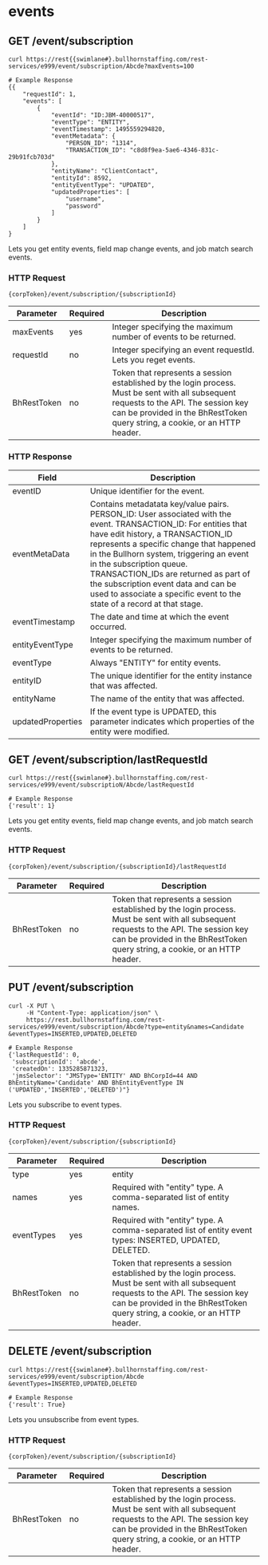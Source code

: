 # events

## <span class="tag">GET</span> /event/subscription

``` shell
curl https://rest{{swimlane#}.bullhornstaffing.com/rest-services/e999/event/subscription/Abcde?maxEvents=100

# Example Response
{{
    "requestId": 1,
    "events": [
        {
            "eventId": "ID:JBM-40000517",
            "eventType": "ENTITY",
            "eventTimestamp": 1495559294820,
            "eventMetadata": {
                "PERSON_ID": "1314",
                "TRANSACTION_ID": "c8d8f9ea-5ae6-4346-831c-29b91fcb703d"
            },
            "entityName": "ClientContact",
            "entityId": 8592,
            "entityEventType": "UPDATED",
            "updatedProperties": [
                "username",
                "password"
            ]
        }
    ]
}
```

Lets you get entity events, field map change events, and job match search events.

### HTTP Request

`{corpToken}/event/subscription/{subscriptionId}`

Parameter | Required | Description
------ | -------- | -----
maxEvents | yes | Integer specifying the maximum number of events to be returned.
requestId | no | Integer specifying an event requestId. Lets you reget events.
BhRestToken | no | Token that represents a session established by the login process. Must be sent with all subsequent requests to the API. The session key can be provided in the BhRestToken query string, a cookie, or an HTTP header.

### HTTP Response

Field | Description
------ | -----
eventID | Unique identifier for the event.
eventMetaData | Contains metadatata key/value pairs. PERSON_ID: User associated with the event. TRANSACTION_ID: For entities that have edit history, a TRANSACTION_ID represents a specific change that happened in the Bullhorn system, triggering an event in the subscription queue. TRANSACTION_IDs are returned as part of the subscription event data and can be used to associate a specific event to the state of a record at that stage.
eventTimestamp |The date and time at which the event occurred.
entityEventType | Integer specifying the maximum number of events to be returned.
eventType | Always "ENTITY" for entity events.
entityID | The unique identifier for the entity instance that was affected.
entityName | The name of the entity that was affected.
updatedProperties | If the event type is UPDATED, this parameter indicates which properties of the entity were modified.

## <span class="tag">GET</span> /event/subscription/lastRequestId

``` shell
curl https://rest{{swimlane#}.bullhornstaffing.com/rest-services/e999/event/subscriptioN/Abcde/lastRequestId

# Example Response
{'result': 1}
```

Lets you get entity events, field map change events, and job match search events.

### HTTP Request

`{corpToken}/event/subscription/{subscriptionId}/lastRequestId`

Parameter | Required | Description
------ | -------- | -----
BhRestToken | no | Token that represents a session established by the login process. Must be sent with all subsequent requests to the API. The session key can be provided in the BhRestToken query string, a cookie, or an HTTP header. 

## <span class="tag">PUT</span> /event/subscription

``` shell
curl -X PUT \
     -H "Content-Type: application/json" \
     https://rest.bullhornstaffing.com/rest-services/e999/event/subscription/Abcde?type=entity&names=Candidate
&eventTypes=INSERTED,UPDATED,DELETED

# Example Response
{'lastRequestId': 0,
 'subscriptionId': 'abcde',
 'createdOn': 1335285871323,
 'jmsSelector': "JMSType='ENTITY' AND BhCorpId=44 AND BhEntityName='Candidate' AND BhEntityEventType IN ('UPDATED','INSERTED','DELETED')"}

```

Lets you subscribe to event types.

### HTTP Request

`{corpToken}/event/subscription/{subscriptionId}`

Parameter | Required | Description
------ | -------- | -----
type | yes | entity | fieldMapChange | jobMatchSearch.
names | yes | Required with "entity" type. A comma-separated list of entity names.
eventTypes | yes | Required with "entity" type. A comma-separated list of entity event types: INSERTED, UPDATED, DELETED.
BhRestToken | no | Token that represents a session established by the login process. Must be sent with all subsequent requests to the API. The session key can be provided in the BhRestToken query string, a cookie, or an HTTP header.

## <span class="tag">DELETE</span> /event/subscription

``` shell
curl https://rest{{swimlane#}.bullhornstaffing.com/rest-services/e999/event/subscription/Abcde
&eventTypes=INSERTED,UPDATED,DELETED

# Example Response
{'result': True}

```

Lets you unsubscribe from event types.

### HTTP Request

`{corpToken}/event/subscription/{subscriptionId}`

Parameter | Required | Description
------ | -------- | -----
BhRestToken | no | Token that represents a session established by the login process. Must be sent with all subsequent requests to the API. The session key can be provided in the BhRestToken query string, a cookie, or an HTTP header.
